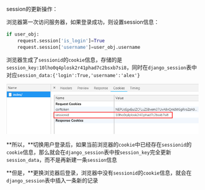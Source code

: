 session的更新操作：

浏览器第一次访问服务器，如果登录成功，则设置session信息：

```python
if user_obj:
	request.session['is_login']=True
	request.session['username']=user_obj.username
```

浏览器生成了`sessionid`的`cookie`信息，存储的是`session_key:10lho0q4plosk2r41phad7c2bsxb7si8`，同时在`django_session`表中对应`session_data:{'login':True,'username':'alex'}` 

![1543221993540](.\images\生成sessionid)

**所以，**切换用户登录后，如果当前浏览器的`cookie`中已经存在`sessionid`的`cookie`信息，那么就会在`django_session`表中按`session_key`完全更新`session_data`，而不是再新建一条`session`信息

**但是，**更换浏览器后登录，浏览器中没有`sessionid`的`cookie`信息，就会在`django_session`表中插入一条新的记录

